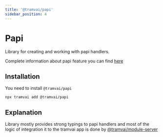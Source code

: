 ```yaml
---
title: '@tramvai/papi'
sidebar_position: 4
---
```


# Papi

Library for creating and working with papi handlers.

Complete information about papi feature you can find [here](03-features/016-papi.md)

## Installation

You need to install `@tramvai/papi`

```bash
npx tramvai add @tramvai/papi
```

## Explanation

Library mostly provides strong typings to papi handlers and most of the logic of integration it to the tramvai app is done by [@tramvai/module-server](references/modules/server.md)
